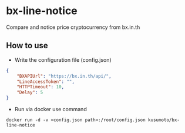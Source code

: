 # bx-line-notice
Compare and notice price cryptocurrency from bx.in.th

## How to use
- Write the configuration file (config.json)
```json
{
    "BXAPIUrl": "https://bx.in.th/api/",
    "LineAccessToken": "",
    "HTTPTimeout": 10,
    "Delay": 5
}
```
- Run via docker use command

```
docker run -d -v <config.json path>:/root/config.json kusumoto/bx-line-notice
```
